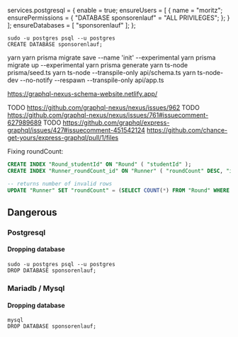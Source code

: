 services.postgresql = {
    enable = true;
    ensureUsers = [
      {
        name = "moritz";
        ensurePermissions = {
          "DATABASE sponsorenlauf" = "ALL PRIVILEGES";
        };
      }
    ];
    ensureDatabases = [ "sponsorenlauf" ];
  };



```
sudo -u postgres psql --u postgres
CREATE DATABASE sponsorenlauf;
```

yarn
yarn prisma migrate save --name 'init' --experimental
yarn prisma migrate up --experimental
yarn prisma generate
yarn ts-node prisma/seed.ts
yarn ts-node --transpile-only api/schema.ts
yarn ts-node-dev --no-notify --respawn --transpile-only api/app.ts

https://graphql-nexus-schema-website.netlify.app/


TODO https://github.com/graphql-nexus/nexus/issues/962
TODO https://github.com/graphql-nexus/nexus/issues/761#issuecomment-627989689
TODO https://github.com/graphql/express-graphql/issues/427#issuecomment-451542124
https://github.com/chance-get-yours/express-graphql/pull/1/files


Fixing roundCount:
```sql
CREATE INDEX "Round_studentId" ON "Round" ( "studentId" );
CREATE INDEX "Runner_roundCount_id" ON "Runner" ( "roundCount" DESC, "id" ASC );

-- returns number of invalid rows
UPDATE "Runner" SET "roundCount" = (SELECT COUNT(*) FROM "Round" WHERE "studentId" = "Runner"."id") WHERE "roundCount" != (SELECT COUNT(*) FROM "Round" WHERE "studentId" = "Runner"."id");
```

## Dangerous

### Postgresql

#### Dropping database

```
sudo -u postgres psql --u postgres
DROP DATABASE sponsorenlauf;
```

### Mariadb / Mysql

#### Dropping database

```
mysql
DROP DATABASE sponsorenlauf;
```